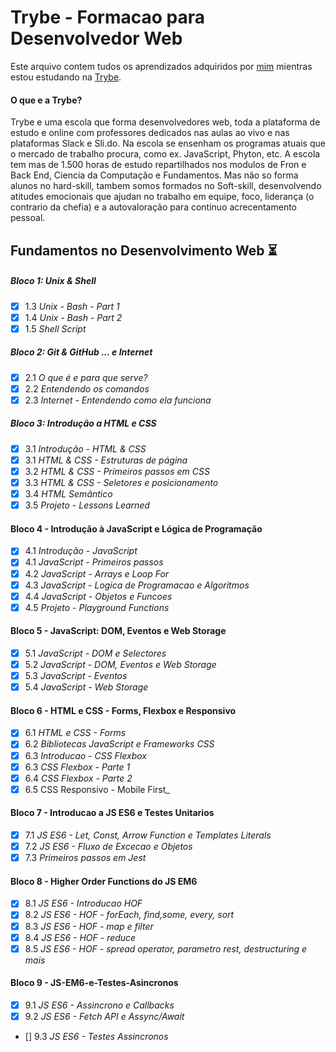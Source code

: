 # Trybe - Formacao para Desenvolvedor Web

Este arquivo contem tudos os aprendizados adquiridos por [mim](https://www.linkedin.com/in/miguelangellofredo/) mientras estou estudando na [Trybe](https://www.betrybe.com/).

#### O que e a Trybe? 

Trybe e uma escola que forma desenvolvedores web, toda a plataforma de estudo e online com professores dedicados nas aulas ao vivo e nas plataformas Slack e Sli.do. Na escola se ensenham os programas atuais que o mercado de trabalho procura, como ex. JavaScript, Phyton, etc. 
A escola tem mas de 1.500 horas de estudo repartilhados nos modulos de Fron e Back End, Ciencia da Computação e Fundamentos. 
Mas não so forma alunos no hard-skill, tambem somos formados no Soft-skill, desenvolvendo atitudes emocionais que ajudan no trabalho em equipe, foco, liderança (o contrario da chefia) e a autovaloração para continuo acrecentamento pessoal.

## Fundamentos no Desenvolvimento Web ⏳


##### Bloco 1: Unix & Shell

- [x] 1.3 _Unix - Bash - Part 1_
- [x] 1.4 _Unix - Bash - Part 2_
- [x] 1.5 _Shell Script_

##### Bloco 2: Git & GitHub ... e Internet

- [x] 2.1 _O que é e para que serve?_
- [x] 2.2 _Entendendo os comandos_
- [x] 2.3 _Internet - Entendendo como ela funciona_

##### Bloco 3: Introdução a HTML e CSS

- [x] 3.1 _Introdução - HTML & CSS_
- [x] 3.1 _HTML & CSS - Estruturas de página_
- [x] 3.2 _HTML & CSS - Primeiros passos em CSS_
- [x] 3.3 _HTML & CSS - Seletores e posicionamento_
- [x] 3.4 _HTML Semântico_
- [x] 3.5 _Projeto - Lessons Learned_

#### Bloco 4 - Introdução à JavaScript e Lógica de Programação

- [x] 4.1 _Introdução - JavaScript_
- [x] 4.1 _JavaScript - Primeiros passos_
- [x] 4.2 _JavaScript - Arrays e Loop For_
- [x] 4.3 _JavaScript - Logica de Programacao e Algoritmos_
- [x] 4.4 _JavaScript - Objetos e Funcoes_
- [x] 4.5 _Projeto - Playground Functions_ 

#### Bloco 5 - JavaScript: DOM, Eventos e Web Storage

- [x] 5.1 _JavaScript - DOM e Selectores_
- [x] 5.2 _JavaScript - DOM, Eventos e Web Storage_
- [x] 5.3 _JavaScript - Eventos_
- [x] 5.4 _JavaScript - Web Storage_

#### Bloco 6 - HTML e CSS - Forms, Flexbox e Responsivo

- [x] 6.1 _HTML e CSS - Forms_
- [x] 6.2 _Bibliotecas JavaScript e Frameworks CSS_
- [x] 6.3 _Introducao - CSS Flexbox_
- [x] 6.3 _CSS Flexbox - Parte 1_
- [x] 6.4 _CSS Flexbox - Parte 2_
- [x] 6.5 CSS Responsivo - Mobile First_

#### Bloco 7 - Introducao a JS ES6 e Testes Unitarios

- [x] 7.1 _JS ES6 - Let, Const, Arrow Function e Templates Literals_
- [x] 7.2 _JS ES6 - Fluxo de Excecao e Objetos_
- [x] 7.3 _Primeiros passos em Jest_

#### Bloco 8 - Higher Order Functions do JS EM6

- [x] 8.1 _JS ES6 - Introducao HOF_
- [x] 8.2 _JS ES6 - HOF - forEach, find,some, every, sort_
- [x] 8.3 _JS ES6 - HOF - map e filter_
- [x] 8.4 _JS ES6 - HOF - reduce_
- [x] 8.5 _JS ES6 - HOF - spread operator, parametro rest, destructuring e mais_

#### Bloco 9 - JS-EM6-e-Testes-Asincronos

- [x] 9.1 _JS ES6 - Assincrono e Callbacks_
- [x] 9.2 _JS ES6 - Fetch API e Assync/Await_
- [] 9.3 _JS ES6 - Testes Assincronos_
